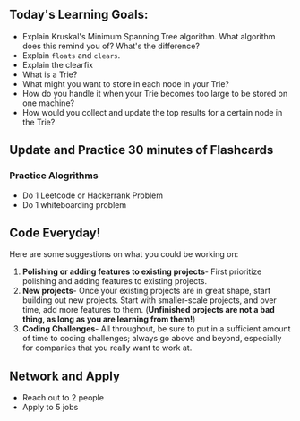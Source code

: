## Today's Learning Goals:

- Explain Kruskal's Minimum Spanning Tree algorithm. What algorithm does this remind you of? What's the difference?
- Explain `floats` and `clears`.
- Explain the clearfix
- What is a Trie?
- What might you want to store in each node in your Trie?
- How do you handle it when your Trie becomes too large to be stored on one machine?
- How would you collect and update the top results for a certain node in the Trie?

## Update and Practice 30 minutes of Flashcards

### Practice Alogrithms
* Do 1 Leetcode or Hackerrank Problem
* Do 1 whiteboarding problem

## Code Everyday!

Here are some suggestions on what you could be working on:

1. **Polishing or adding features to existing projects**- First prioritize polishing and adding features to existing projects.
1. **New projects**- Once your existing projects are in great shape, start building out new projects. Start with smaller-scale projects, and over time, add more features to them. (**Unfinished projects are not a bad thing, as long as you are learning from them!**)
1. **Coding Challenges**- All throughout, be sure to put in a sufficient amount of time to coding challenges; always go above and beyond, especially for companies that you really want to work at.

## Network and Apply

* Reach out to 2 people
* Apply to 5 jobs
